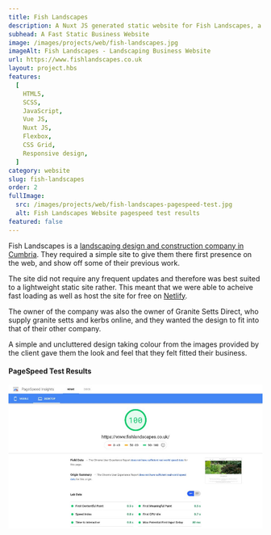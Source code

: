 ```yaml
---
title: Fish Landscapes
description: A Nuxt JS generated static website for Fish Landscapes, a landscaping contractor in the South Lakes, Cumbria.
subhead: A Fast Static Business Website
image: /images/projects/web/fish-landscapes.jpg
imageAlt: Fish Landscapes - Landscaping Business Website
url: https://www.fishlandscapes.co.uk
layout: project.hbs
features:
  [
    HTML5,
    SCSS,
    JavaScript,
    Vue JS,
    Nuxt JS,
    Flexbox,
    CSS Grid,
    Responsive design,
  ]
category: website
slug: fish-landscapes
order: 2
fullImage:
  src: /images/projects/web/fish-landscapes-pagespeed-test.jpg
  alt: Fish Landscapes Website pagespeed test results
featured: false
---
```


Fish Landscapes is a [landscaping design and construction company in Cumbria](https://www.fishlandscapes.co.uk/). They
required a simple site to give them there first presence on the web, and show off
some of their previous work.

The site did not require any frequent updates and therefore was best suited to
a lightweight static site rather. This meant that we were able to acheive fast
loading as well as host the site for free on [Netlify](https://netlify.com/).

The owner of the company was also the owner of Granite Setts Direct, who supply
granite setts and kerbs online, and they wanted the design to fit into that of
their other company.

A simple and uncluttered design taking colour from the images provided by the
client gave them the look and feel that they felt fitted their business.

#### PageSpeed Test Results

<img src="/images/projects/web/fish-landscapes-pagespeed-test.jpg" alt="Fish Landscapes Website PageSpeed test results" class="full-width" />
